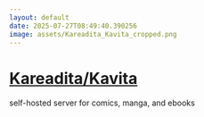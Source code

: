 ```yaml
---
layout: default
date: 2025-07-27T08:49:40.390256
image: assets/Kareadita_Kavita_cropped.png
---
```


# [Kareadita/Kavita](https://github.com/Kareadita/Kavita)

self-hosted server for comics, manga, and ebooks
